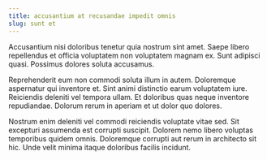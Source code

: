 ```yaml
---
title: accusantium at recusandae impedit omnis
slug: sunt et
---
```


Accusantium nisi doloribus tenetur quia nostrum sint amet. Saepe libero repellendus et officia voluptatem non voluptatem magnam ex. Sunt adipisci quasi. Possimus dolores soluta accusamus.

Reprehenderit eum non commodi soluta illum in autem. Doloremque aspernatur qui inventore et. Sint animi distinctio earum voluptatem iure. Reiciendis deleniti vel tempora ullam. Et doloribus quas neque inventore repudiandae. Dolorum rerum in aperiam et ut dolor quo dolores.

Nostrum enim deleniti vel commodi reiciendis voluptate vitae sed. Sit excepturi assumenda est corrupti suscipit. Dolorem nemo libero voluptas temporibus quidem omnis. Doloremque corrupti aut rerum in architecto sit hic. Unde velit minima itaque doloribus facilis incidunt.
